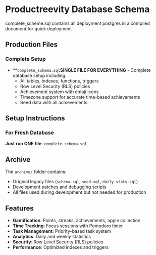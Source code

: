 # Productreevity Database Schema
complete_scheme.sql contains all deployment postgres in a compiled document for quick deployment

## Production Files

### Complete Setup
- **`complete_schema.sql`**SINGLE FILE FOR EVERYTHING** - Complete database setup including:
  - All tables, indexes, functions, triggers
  - Row Level Security (RLS) policies  
  - Achievement system with emoji icons
  - Timezone support for accurate time-based achievements
  - Seed data with all achievements


## Setup Instructions

### For Fresh Database
**Just run ONE file**: `complete_schema.sql`



## Archive

The `archive/` folder contains:
- Original legacy files (`schema.sql`, `seed.sql`, `daily_stats.sql`)
- Development patches and debugging scripts
- All files used during development but not needed for production

## Features

- **Gamification**: Points, streaks, achievements, apple collection
- **Time Tracking**: Focus sessions with Pomodoro timer
- **Task Management**: Priority-based task system
- **Analytics**: Daily and weekly statistics
- **Security**: Row Level Security (RLS) policies
- **Performance**: Optimized indexes and triggers
